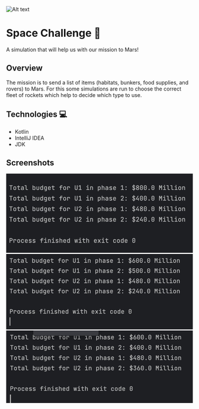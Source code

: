 <img title="a title" alt="Alt text" src="https://images.ecestaticos.com/Guixgch8XlgK6f7zNuuBqat0dEc=/0x0:1920x1079/1338x752/filters:fill(white):format(jpg)/f.elconfidencial.com%2Foriginal%2Ff7b%2F98a%2F17a%2Ff7b98a17a281fe46f530704bddc78ba7.jpg">

# Space Challenge :rocket:

A simulation that will help us with our mission to Mars!

## Overview

The mission is to send a list of items (habitats, bunkers, food supplies, and rovers) to Mars. For this some simulations are run to choose the correct fleet of rockets which help to decide which type to use.

## Technologies :computer:

- Kotlin 
- IntelliJ IDEA
- JDK

## Screenshots

![screenshot1](https://github.com/sharon1160/space-challenge/blob/develop/src/main/resources/screenshot1.jpeg)
![screenshot2](https://github.com/sharon1160/space-challenge/blob/develop/src/main/resources/screenshot2.jpeg)
![screenshot3](https://github.com/sharon1160/space-challenge/blob/develop/src/main/resources/screenshot3.jpeg)
